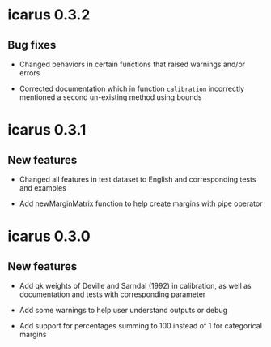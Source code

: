# icarus 0.3.2

## Bug fixes

* Changed behaviors in certain functions that raised warnings and/or errors

* Corrected documentation which in function `calibration` incorrectly mentioned a second un-existing method using bounds 

# icarus 0.3.1

## New features

* Changed all features in test dataset to English and corresponding tests and examples

* Add newMarginMatrix function to help create margins with pipe operator

# icarus 0.3.0

## New features

* Add qk weights of Deville and Sarndal (1992) in calibration, as well as documentation and tests with corresponding parameter

* Add some warnings to help user understand outputs or debug

* Add support for percentages summing to 100 instead of 1 for categorical margins